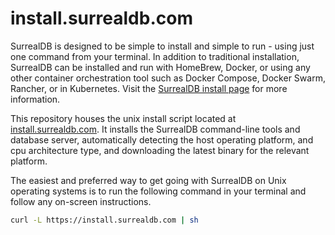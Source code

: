 # install.surrealdb.com

SurrealDB is designed to be simple to install and simple to run - using just one command from your terminal. In addition to traditional installation, SurrealDB can be installed and run with HomeBrew, Docker, or using any other container orchestration tool such as Docker Compose, Docker Swarm, Rancher, or in Kubernetes. Visit the [SurrealDB install page](https://surrealdb.com/install) for more information.

This repository houses the unix install script located at [install.surrealdb.com](https://install.surrealdb.com). It installs the SurrealDB command-line tools and database server,  automatically detecting the host operating platform, and cpu architecture type, and downloading the latest binary for the relevant platform.

The easiest and preferred way to get going with SurrealDB on Unix operating systems is to run the following command in your terminal and follow any on-screen instructions.

```bash
curl -L https://install.surrealdb.com | sh
```